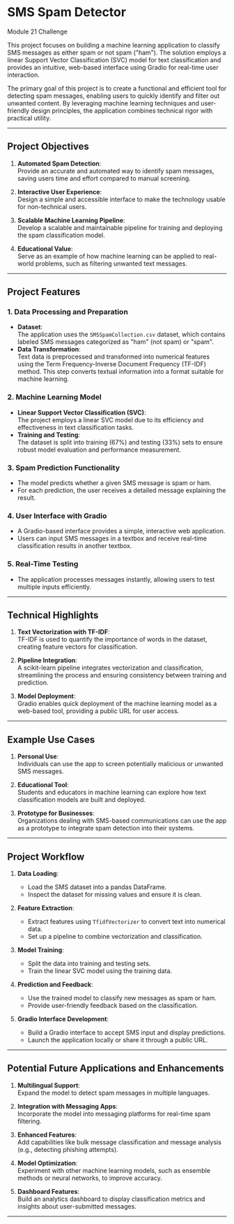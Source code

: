 # SMS Spam Detector
Module 21 Challenge

This project focuses on building a machine learning application to classify SMS messages as either spam or not spam ("ham"). The solution employs a linear Support Vector Classification (SVC) model for text classification and provides an intuitive, web-based interface using Gradio for real-time user interaction.

The primary goal of this project is to create a functional and efficient tool for detecting spam messages, enabling users to quickly identify and filter out unwanted content. By leveraging machine learning techniques and user-friendly design principles, the application combines technical rigor with practical utility.

---

## Project Objectives

1. **Automated Spam Detection**:  
   Provide an accurate and automated way to identify spam messages, saving users time and effort compared to manual screening.

2. **Interactive User Experience**:  
   Design a simple and accessible interface to make the technology usable for non-technical users.

3. **Scalable Machine Learning Pipeline**:  
   Develop a scalable and maintainable pipeline for training and deploying the spam classification model.

4. **Educational Value**:  
   Serve as an example of how machine learning can be applied to real-world problems, such as filtering unwanted text messages.

---

## Project Features

### 1. **Data Processing and Preparation**
   - **Dataset**:  
     The application uses the `SMSSpamCollection.csv` dataset, which contains labeled SMS messages categorized as "ham" (not spam) or "spam".
   - **Data Transformation**:  
     Text data is preprocessed and transformed into numerical features using the Term Frequency-Inverse Document Frequency (TF-IDF) method. This step converts textual information into a format suitable for machine learning.

### 2. **Machine Learning Model**
   - **Linear Support Vector Classification (SVC)**:  
     The project employs a linear SVC model due to its efficiency and effectiveness in text classification tasks.
   - **Training and Testing**:  
     The dataset is split into training (67%) and testing (33%) sets to ensure robust model evaluation and performance measurement.

### 3. **Spam Prediction Functionality**
   - The model predicts whether a given SMS message is spam or ham.
   - For each prediction, the user receives a detailed message explaining the result.

### 4. **User Interface with Gradio**
   - A Gradio-based interface provides a simple, interactive web application.
   - Users can input SMS messages in a textbox and receive real-time classification results in another textbox.

### 5. **Real-Time Testing**
   - The application processes messages instantly, allowing users to test multiple inputs efficiently.

---

## Technical Highlights

1. **Text Vectorization with TF-IDF**:  
   TF-IDF is used to quantify the importance of words in the dataset, creating feature vectors for classification.
   
2. **Pipeline Integration**:  
   A scikit-learn pipeline integrates vectorization and classification, streamlining the process and ensuring consistency between training and prediction.

3. **Model Deployment**:  
   Gradio enables quick deployment of the machine learning model as a web-based tool, providing a public URL for user access.

---

## Example Use Cases

1. **Personal Use**:  
   Individuals can use the app to screen potentially malicious or unwanted SMS messages.

2. **Educational Tool**:  
   Students and educators in machine learning can explore how text classification models are built and deployed.

3. **Prototype for Businesses**:  
   Organizations dealing with SMS-based communications can use the app as a prototype to integrate spam detection into their systems.

---

## Project Workflow

1. **Data Loading**:
   - Load the SMS dataset into a pandas DataFrame.
   - Inspect the dataset for missing values and ensure it is clean.

2. **Feature Extraction**:
   - Extract features using `TfidfVectorizer` to convert text into numerical data.
   - Set up a pipeline to combine vectorization and classification.

3. **Model Training**:
   - Split the data into training and testing sets.
   - Train the linear SVC model using the training data.

4. **Prediction and Feedback**:
   - Use the trained model to classify new messages as spam or ham.
   - Provide user-friendly feedback based on the classification.

5. **Gradio Interface Development**:
   - Build a Gradio interface to accept SMS input and display predictions.
   - Launch the application locally or share it through a public URL.

---

## Potential Future Applications and Enhancements

1. **Multilingual Support**:  
   Expand the model to detect spam messages in multiple languages.

2. **Integration with Messaging Apps**:  
   Incorporate the model into messaging platforms for real-time spam filtering.

3. **Enhanced Features**:  
   Add capabilities like bulk message classification and message analysis (e.g., detecting phishing attempts).

4. **Model Optimization**:  
   Experiment with other machine learning models, such as ensemble methods or neural networks, to improve accuracy.

5. **Dashboard Features**:  
   Build an analytics dashboard to display classification metrics and insights about user-submitted messages.

---

